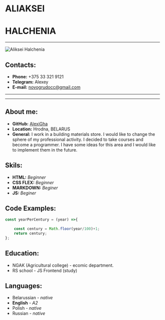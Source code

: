 # **ALIAKSEI**
# **HALCHENIA** 
***

![Aliksei Halchenia](https://sun9-82.userapi.com/impg/2E-bhO32zU7MLDRkfujInu50XOiMRsWC5QauIA/ZvW2e0ffNic.jpg?size=190x228&quality=95&sign=a7fb5f37a326d28dc17d3dee62899f9e&type=album)
>
## **Contacts:**
* **Phone:** +375 33 321 9121
* **Telegram:** Alexey
* **E-mail:** novogrudocc@gmail.com
---
---
## **About me:**
* **GitHub:** [AlexiGha](https://github.com/AlexiGha)
* **Location:** Hrodna, BELARUS
* **General:** I work in a building materials store. I would like to change the sphere of my professional activity. I decided to take courses and become a programmer. I have some ideas for this area and I would like to implement them in the future.

## **Skils:**
* **HTML:** *Beginner*
* **CSS FLEX:** *Beginner*
* **MARKDOWN:** *Beginer*
* **JS:** *Beginer*

## **Code Examples:**
```javascript
const yearPerCentury = (year) =>{
    
    const century = Math.floor(year/100)+1;
    return century;
};
```

## **Education:**
* NGAK (Agricultural college) - ecomic department.
* RS school - JS Frontend (study)

## **Languages:**
* Belarussian - *native*
* **English** - *A2*
* Polish - *native*
* Russian - *native*